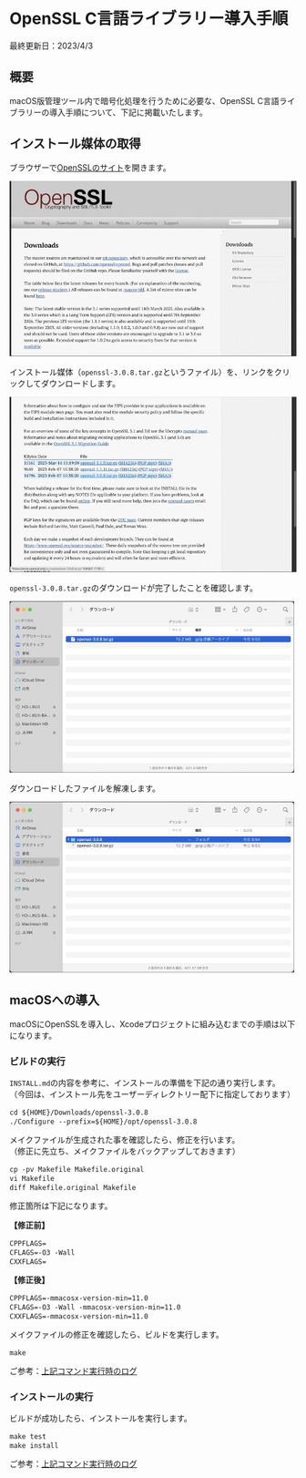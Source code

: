 # OpenSSL C言語ライブラリー導入手順

最終更新日：2023/4/3

## 概要

macOS版管理ツール内で暗号化処理を行うために必要な、OpenSSL C言語ライブラリーの導入手順について、下記に掲載いたします。

## インストール媒体の取得

ブラウザーで[OpenSSLのサイト](https://www.openssl.org/source/)を開きます。

<img src="assets09/0001.jpg" width="600">

インストール媒体（`openssl-3.0.8.tar.gz`というファイル）を、リンクをクリックしてダウンロードします。

<img src="assets09/0002.jpg" width="600">

`openssl-3.0.8.tar.gz`のダウンロードが完了したことを確認します。

<img src="assets09/0003.jpg" width="500">

ダウンロードしたファイルを解凍します。

<img src="assets09/0004.jpg" width="500">

## macOSへの導入

macOSにOpenSSLを導入し、Xcodeプロジェクトに組み込むまでの手順は以下になります。

### ビルドの実行

`INSTALL.md`の内容を参考に、インストールの準備を下記の通り実行します。<br>
（今回は、インストール先をユーザーディレクトリー配下に指定しております）

```
cd ${HOME}/Downloads/openssl-3.0.8
./Configure --prefix=${HOME}/opt/openssl-3.0.8
```

メイクファイルが生成された事を確認したら、修正を行います。<br>
（修正に先立ち、メイクファイルをバックアップしておきます）

```
cp -pv Makefile Makefile.original
vi Makefile
diff Makefile.original Makefile
```

修正箇所は下記になります。

<b>【修正前】</b>
```
CPPFLAGS=
CFLAGS=-O3 -Wall
CXXFLAGS=
```

<b>【修正後】</b>
```
CPPFLAGS=-mmacosx-version-min=11.0
CFLAGS=-O3 -Wall -mmacosx-version-min=11.0
CXXFLAGS=-mmacosx-version-min=11.0
```

メイクファイルの修正を確認したら、ビルドを実行します。

```
make
```

ご参考：[上記コマンド実行時のログ](assets09/OpenSSL3.0.8_Build.txt)

### インストールの実行

ビルドが成功したら、インストールを実行します。

```
make test
make install
```

ご参考：[上記コマンド実行時のログ](assets09/OpenSSL3.0.8_Install.txt)
